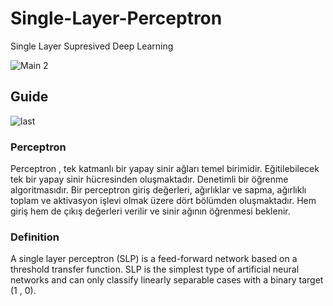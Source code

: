 # Single-Layer-Perceptron
Single Layer Supresived Deep Learning

![Main 2](https://user-images.githubusercontent.com/74189776/147012025-bd6e4caa-7d0c-42fc-8ef8-c1ad759bfaeb.png)

## Guide

![last](https://user-images.githubusercontent.com/74189776/147012782-f9313d5f-081f-4acc-994a-67682cf524b9.gif)


### Perceptron

Perceptron , tek katmanlı bir yapay sinir ağları temel birimidir. Eğitilebilecek tek bir yapay sinir hücresinden oluşmaktadır. Denetimli bir öğrenme algoritmasıdır. Bir perceptron giriş değerleri, ağırlıklar ve sapma, ağırlıklı toplam ve aktivasyon işlevi olmak üzere dört bölümden oluşmaktadır. Hem giriş hem de çıkış değerleri verilir ve sinir ağının öğrenmesi beklenir.

### Definition

A single layer perceptron (SLP) is a feed-forward network based on a threshold transfer function. SLP is the simplest type of artificial neural networks and can only classify linearly separable cases with a binary target (1 , 0).



